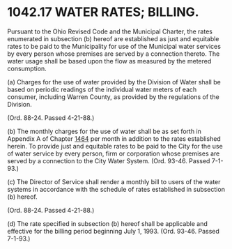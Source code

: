 1042.17 WATER RATES; BILLING.
=============================

Pursuant to the Ohio Revised Code and the Municipal Charter, the rates
enumerated in subsection (b) hereof are established as just and
equitable rates to be paid to the Municipality for use of the Municipal
water services by every person whose premises are served by a connection
thereto. The water usage shall be based upon the flow as measured by the
metered consumption.

​(a) Charges for the use of water provided by the Division of Water
shall be based on periodic readings of the individual water meters of
each consumer, including Warren County, as provided by the regulations
of the Division.

(Ord. 88-24. Passed 4-21-88.)

​(b) The monthly charges for the use of water shall be as set forth in
Appendix A of Chapter [1464](58d37b9c.html) per month in addition to the
rates established herein. To provide just and equitable rates to be paid
to the City for the use of water service by every person, firm or
corporation whose premises are served by a connection to the City Water
System. (Ord. 93-46. Passed 7-1-93.)

​(c) The Director of Service shall render a monthly bill to users of the
water systems in accordance with the schedule of rates established in
subsection (b) hereof.

(Ord. 88-24. Passed 4-21-88.)

​(d) The rate specified in subsection (b) hereof shall be applicable and
effective for the billing period beginning July 1, 1993. (Ord. 93-46.
Passed 7-1-93.)
